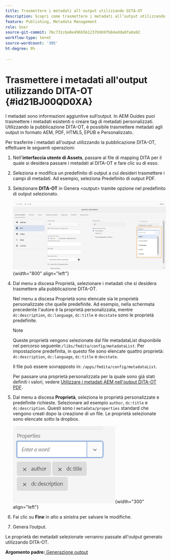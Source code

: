 ```yaml
---
title: Trasmettere i metadati all'output utilizzando DITA-OT
description: Scopri come trasmettere i metadati all’output utilizzando la pubblicazione DITA-OT in AEM Guides.
feature: Publishing, Metadata Management
role: User
source-git-commit: 76c731c6a0e496b5b1237b9b9fb84adda8fa8a92
workflow-type: tm+mt
source-wordcount: '305'
ht-degree: 0%

---
```


# Trasmettere i metadati all&#39;output utilizzando DITA-OT {#id21BJ00QD0XA}

I metadati sono informazioni aggiuntive sull’output. In AEM Guides puoi trasmettere i metadati esistenti o creare tag di metadati personalizzati. Utilizzando la pubblicazione DITA-OT, è possibile trasmettere metadati agli output in formato AEM, PDF, HTML5, EPUB e Personalizzato.

Per trasferire i metadati all&#39;output utilizzando la pubblicazione DITA-OT, effettuare le seguenti operazioni:

1. Nell&#39;**interfaccia utente di Assets**, passare al file di mapping DITA per il quale si desidera passare i metadati al DITA-OT e fare clic su di esso.
1. Seleziona e modifica un predefinito di output a cui desideri trasmettere i campi di metadati. Ad esempio, seleziona Predefinito di output PDF.
1. Selezionare **DITA-OT** in Genera &lt;output\> tramite opzione nel predefinito di output selezionato.

   ![](images/custom-meta-data-output-preset.png){width="800" align="left"}

1. Dal menu a discesa Proprietà, selezionare i metadati che si desidera trasmettere alla pubblicazione DITA-OT.

   Nel menu a discesa Proprietà sono elencate sia le proprietà personalizzate che quelle predefinite. Ad esempio, nella schermata precedente l&#39;autore è la proprietà personalizzata, mentre `dc:description`, `dc:language`, `dc:title` e `docstate` sono le proprietà predefinite.

   >[!NOTE]
   >
   > Queste proprietà vengono selezionate dal file metadataList disponibile nel percorso seguente:`/libs/fmdita/config/metadataList`. Per impostazione predefinita, in questo file sono elencate quattro proprietà: `dc:description`, `dc:language`, `dc:title` e `docstate`.

   Il file può essere sovrapposto in: `/apps/fmdita/config/metadataList`.

   Per passare una proprietà personalizzata per la quale sono già stati definiti i valori, vedere [Utilizzare i metadati AEM nell&#39;output DITA-OT PDF](https://experienceleaguecommunities.adobe.com/t5/xml-documentation-discussions/use-aem-metadata-in-dita-ot-pdf-output/td-p/411880).

1. Dal menu a discesa **Proprietà**, seleziona le proprietà personalizzate e predefinite richieste. Selezionare ad esempio `author`, `dc:title` e `dc:description`. Questi sono i `metadata/properties` standard che vengono creati dopo la creazione di un file. Le proprietà selezionate sono elencate sotto la dropbox.

   ![](images/selected-metadata-properties.png){width="300" align="left"}

1. Fai clic su **Fine** in alto a sinistra per salvare le modifiche.
1. Genera l’output.

Le proprietà dei metadati selezionate verranno passate all&#39;output generato utilizzando DITA-OT.

**Argomento padre:**[ Generazione output](generate-output.md)
